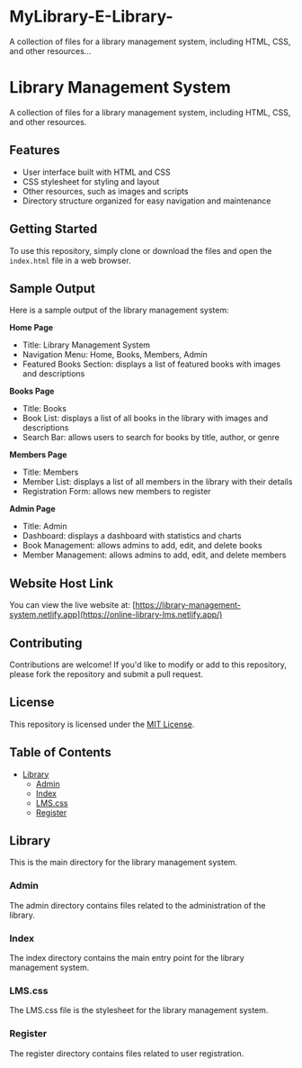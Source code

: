 # MyLibrary-E-Library-
A collection of files for a library management system, including HTML, CSS, and other resources...


# Library Management System

A collection of files for a library management system, including HTML, CSS, and other resources.

## Features

* User interface built with HTML and CSS
* CSS stylesheet for styling and layout
* Other resources, such as images and scripts
* Directory structure organized for easy navigation and maintenance

## Getting Started

To use this repository, simply clone or download the files and open the `index.html` file in a web browser.

## Sample Output

Here is a sample output of the library management system:

**Home Page**

* Title: Library Management System
* Navigation Menu: Home, Books, Members, Admin
* Featured Books Section: displays a list of featured books with images and descriptions

**Books Page**

* Title: Books
* Book List: displays a list of all books in the library with images and descriptions
* Search Bar: allows users to search for books by title, author, or genre

**Members Page**

* Title: Members
* Member List: displays a list of all members in the library with their details
* Registration Form: allows new members to register

**Admin Page**

* Title: Admin
* Dashboard: displays a dashboard with statistics and charts
* Book Management: allows admins to add, edit, and delete books
* Member Management: allows admins to add, edit, and delete members

## Website Host Link

You can view the live website at: [https://library-management-system.netlify.app](https://online-library-lms.netlify.app/)

## Contributing

Contributions are welcome! If you'd like to modify or add to this repository, please fork the repository and submit a pull request.

## License

This repository is licensed under the [MIT License](https://opensource.org/licenses/MIT).

## Table of Contents

* [Library](#library)
	+ [Admin](#admin)
	+ [Index](#index)
	+ [LMS.css](#lmscss)
	+ [Register](#register)

## Library

This is the main directory for the library management system.

### Admin

The admin directory contains files related to the administration of the library.

### Index

The index directory contains the main entry point for the library management system.

### LMS.css

The LMS.css file is the stylesheet for the library management system.

### Register

The register directory contains files related to user registration.
